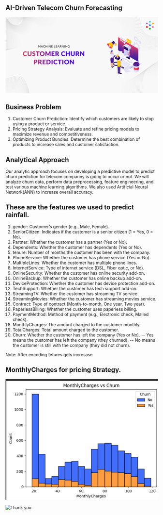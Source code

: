 ## AI-Driven Telecom Churn Forecasting
![image alt](https://github.com/OneBlack333/Images/blob/main/churn-prediction.png)


## Business Problem

1. Customer Churn Prediction: Identify which customers are likely to stop using a product or service.
2. Pricing Strategy Analysis: Evaluate and refine pricing models to maximize revenue and competitiveness.
3. Optimizing Product Bundles: Determine the best combination of products to increase sales and customer satisfaction.

## Analytical Approach

Our analytic approach focuses on developing a predictive model to predict churn prediction for telecom companny is going to occur or not. We will analyze churn data, perform data preprocessing, feature engineering, and test various machine learning algorithms. We also used Artificial Neural Network(ANN) to increase overall accuracy.

## These are the features we used to predict rainfall.

1) gender: Customer’s gender (e.g., Male, Female).
2) SeniorCitizen: Indicates if the customer is a senior citizen (1 = Yes, 0 = No).
3) Partner: Whether the customer has a partner (Yes or No).
4) Dependents: Whether the customer has dependents (Yes or No).
5) tenure: Number of months the customer has been with the company.
6) PhoneService: Whether the customer has phone service (Yes or No).
7) MultipleLines: Whether the customer has multiple phone lines.
8) InternetService: Type of internet service (DSL, Fiber optic, or No).
9) OnlineSecurity: Whether the customer has online security add-on.
10) OnlineBackup: Whether the customer has online backup add-on.
11) DeviceProtection: Whether the customer has device protection add-on.
12) TechSupport: Whether the customer has tech support add-on.
13) StreamingTV: Whether the customer has streaming TV service.
14) StreamingMovies: Whether the customer has streaming movies service.
15) Contract: Type of contract (Month-to-month, One year, Two year).
16) PaperlessBilling: Whether the customer uses paperless billing.
17) PaymentMethod: Method of payment (e.g., Electronic check, Mailed check).
18) MonthlyCharges: The amount charged to the customer monthly.
19) TotalCharges: Total amount charged to the customer.
20) Churn: Whether the customer has left the company (Yes or No).
-- Yes means the customer has left the company (they churned).
-- No means the customer is still with the company (they did not churn).

Note: After encoding fetures gets incresase
## MonthlyCharges for pricing Strategy.
![Image](https://github.com/OneBlack333/Images/blob/main/monthly_charges.png)

![Thank you](https://media.giphy.com/media/gEP2k49ndOqJDBSPZl/giphy.gif)

